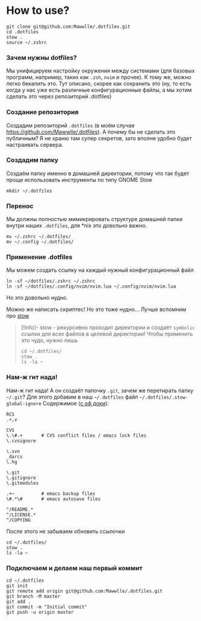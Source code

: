 # How to use?
```shell
git clone git@github.com:Mawwlle/.dotfiles.git
cd .dotfiles
stow .
source ~/.zshrc
```

### Зачем нужны dotfiles?
Мы унифицируем настройку окружения между системами (для базовых программ, например, таких как `.zsh`, `nvim` и прочее). К тому же, можно легко бекапить это. Тут описано, скорее как сохранить это (ну, то есть когда у нас уже есть различные конфигурационные файлы, а мы хотим сделать это через репозиторий .dotfiles)

### Создание репозитория
Создадим репозиторий `.dotfiles` (в моём случае https://github.com/Mawwlle/.dotfiles). А почему бы не сделать это публичным? Я не храню там супер секретов, зато вполне удобно будет настраивать сервера.

### Создадим папку
Создаём папку именно в домашней директории, потому что так будет проще использовать инструменты по типу GNOME Stow
```shell
mkdir ~/.dotfiles
```

### Перенос 
Мы должны полностью мимикрировать структуре домашней папки внутри наших `.dotfiles`, для \*nix это довольно важно.

```shell
mv ~/.zshrc ~/.dotfiles/
mv ~/.config ~/.dotfiles/
```

### Применение .dotfiles
Мы можем создать ссылку на каждый нужный конфигурационный файл
```shell
ln -sf ~/dotfiles/.zshrc ~/.zshrc
ln -sf ~/dotfiles/.config/nvim/nvim.lua ~/.config/nvim/nvim.lua
```
Но это довольно нудно.

Можно же написать скриптес! Но это тоже нудно... Лучше вспомним про [stow](https://www.gnu.org/software/stow/)

> [!info]-
> stow - рекурсивно проходит директории и создаёт `symbolic` ссылки для всех файлов в  целевой директории!
> Чтобы применить это чудо, нужно лишь
> ```shell
> cd ~/.dotfiles/
> stow .
> ls -la ~
> ```

### Нам-ж гит нада!
Нам-ж гит нада! А он создаёт папочку `.git`, зачем же перетирать папку `~/.git`? Для этого добавим в наш `~/.dotfiles` файл `~/.dotfiles/.stow-global-ignore`
Содержимое ([c оф доки](https://www.gnu.org/software/stow/manual/html_node/Types-And-Syntax-Of-Ignore-Lists.html)):
```
RCS
.+,v

CVS
\.\#.+       # CVS conflict files / emacs lock files
\.cvsignore

\.svn
_darcs
\.hg

\.git
\.gitignore
\.gitmodules

.+~          # emacs backup files
\#.*\#       # emacs autosave files

^/README.*
^/LICENSE.*
^/COPYING
```

После этого не забываем обновить ссылочки
```shell
cd ~/.dotfiles/ 
stow .
ls -la ~
```
### Подключаем и делаем наш первый коммит

```shell
cd ~/.dotfiles
git init
git remote add origin git@github.com:Mawwlle/.dotfiles.git
git branch -M master
git add .
git commit -m "Initial commit"
git push -u origin master
```

